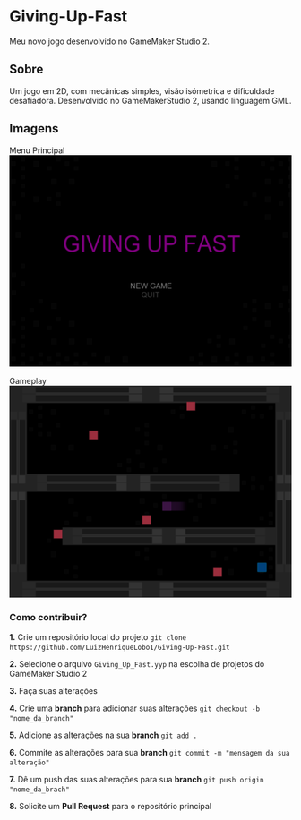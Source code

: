 # Giving-Up-Fast
Meu novo jogo desenvolvido no GameMaker Studio 2.


## Sobre

Um jogo em 2D, com mecânicas simples, visão isómetrica e dificuldade desafiadora.
Desenvolvido no GameMakerStudio 2, usando linguagem GML.

## Imagens

Menu Principal
![Giving Up Fast Main Menu](https://github.com/LuizHenriqueLobo1/Giving-Up-Fast/blob/main/imagens/tela_menu_inicial.PNG)  

Gameplay
![Giving Up Fast Gameplay](https://github.com/LuizHenriqueLobo1/Giving-Up-Fast/blob/main/imagens/tela_gameplay1.PNG)

### Como contribuir?

__1.__ Crie um repositório local do projeto
`git clone https://github.com/LuizHenriqueLobo1/Giving-Up-Fast.git`  

__2.__ Selecione o arquivo `Giving_Up_Fast.yyp` na escolha de projetos do GameMaker Studio 2  

__3.__ Faça suas alterações  

__4.__ Crie uma __branch__ para adicionar suas alterações
`git checkout -b "nome_da_branch"`  

__5.__ Adicione as alterações na sua __branch__
`git add .`  

__6.__ Commite as alterações para sua __branch__
`git commit -m "mensagem da sua alteração"`  

__7.__ Dê um push das suas alterações para sua __branch__
`git push origin "nome_da_brach"`  
 
__8.__ Solicite um __Pull Request__ para o repositório principal